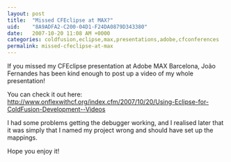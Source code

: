 ```yaml
---
layout: post
title:  "Missed CFEclipse at MAX?"
uid:	"8A9ADFA2-C200-04D1-F24DA0879D343380"
date:   2007-10-20 11:08 AM +0000
categories: coldfusion,eclipse,max,presentations,adobe,cfconferences
permalink: missed-cfeclipse-at-max
---
```

If you missed my CFEclipse presentation at Adobe MAX Barcelona,  João Fernandes has been kind enough to post up a video of my whole presentation!

You can check it out here: <a href="http://www.onflexwithcf.org/index.cfm/2007/10/20/Using-Eclipse-for-ColdFusion-Development--Videos">http://www.onflexwithcf.org/index.cfm/2007/10/20/Using-Eclipse-for-ColdFusion-Development--Videos</a>

I had some problems getting the debugger working, and I realised later that it was simply that I named my project wrong and should have set up the mappings.

Hope you enjoy it!